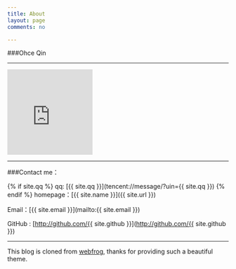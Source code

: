 ```yaml
---
title: About
layout: page
comments: no

---
```


###Ohce Qin

---

<iframe src="https://onedrive.live.com/embed?cid=0769DCB84E94551A&resid=769dcb84e94551a%2139353&authkey=AO4zNcoyEiAoh7A" width="194" height="194" frameborder="0" scrolling="no"></iframe>


---

###Contact me：

{% if site.qq %}
qq: [{{ site.qq }}](tencent://message/?uin={{ site.qq }})
{% endif %}
homepage：[{{ site.name }}]({{ site.url }})

Email：[{{ site.email }}](mailto:{{ site.email }})

GitHub : [http://github.com/{{ site.github }}](http://github.com/{{ site.github }})

----


This blog is cloned from [webfrog](https://github.com/webfrogs/webfrogs.github.com), thanks for providing such a beautiful theme.
